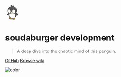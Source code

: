 <img src="_images/penguin.png" width="50">

# soudaburger development

> A deep dive into the chaotic mind of this penguin.

[GitHub](https://github.com/soudaburger/)
[Browse wiki](#wiki)

![color](#333333)
